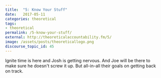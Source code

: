```yaml
---
title:  "5: Know Your Stuff"
date:   2017-05-11
categories: theoretical
tags:
- theoretical
permalink: /5-know-your-stuff/
external: http://theoreticalaccountability.fm/5/
image: /assets/posts/theoreticallogo.png
discourse_topic_id: 45
---
```

Ignite time is here and Josh is getting nervous. And Joe will be there to make sure he doesn't screw it up. But all-in-all their goals on getting back on track.
<!--more-->